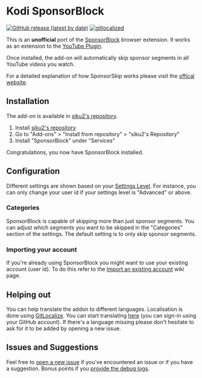 # Kodi SponsorBlock

[![GitHub release (latest by date)](https://img.shields.io/github/v/release/siku2/script.service.sponsorblock)](https://github.com/siku2/script.service.sponsorblock/releases/latest)
[![gitlocalized](https://gitlocalize.com/repo/4205/whole_project/badge.svg)](https://gitlocalize.com/repo/4205)

This is an **unofficial** port of the [SponsorBlock](https://sponsor.ajay.app/) browser extension.
It works as an extension to the [YouTube Plugin](https://github.com/jdf76/plugin.video.youtube).

Once installed, the add-on will automatically skip sponsor segments in all YouTube videos you watch.

For a detailed explanation of how SponsorSkip works please visit the [offical website](https://sponsor.ajay.app/).

## Installation

The add-on is available in [siku2's repository](https://siku2.io/kodi-repository).

1. Install [siku2's repository](https://siku2.io/kodi-repository/install)
2. Go to "Add-ons" > "Install from repository" > "siku2's Repository"
3. Install "SponsorBlock" under "Services"

Congratulations, you now have SponsorBlock installed.

## Configuration

Different settings are shown based on your [Settings Level](https://kodi.wiki/view/Settings#Settings_Level).
For instance, you can only change your user id if your settings level is "Advanced" or above.

### Categories

SponsorBlock is capable of skipping more than just sponsor segments.
You can adjust which segments you want to be skipped in the "Categories" section of the settings.
The default setting is to only skip sponsor segments.

### Importing your account

If you're already using SponsorBlock you might want to use your existing account (user id).
To do this refer to the [Import an existing account](https://github.com/siku2/script.service.sponsorblock/wiki/Import-an-existing-account) wiki page.

## Helping out

You can help translate the addon to different languages.
Localisation is done using [GitLocalize](https://gitlocalize.com/).
You can start translating [here](https://gitlocalize.com/repo/4205) (you can sign-in using your GitHub account).
If there's a language missing please don't hesitate to ask for it to be added by opening a new issue.

## Issues and Suggestions

Feel free to [open a new issue](https://github.com/siku2/script.service.sponsorblock/issues/new) if you've encountered an issue or if you have a suggestion.
Bonus points if you [provide the debug logs](https://kodi.wiki/view/Log_file/Easy).
